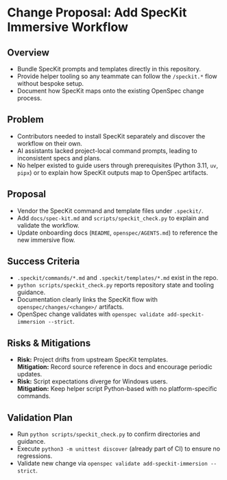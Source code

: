 # Change Proposal: Add SpecKit Immersive Workflow

## Overview
- Bundle SpecKit prompts and templates directly in this repository.
- Provide helper tooling so any teammate can follow the `/speckit.*` flow without bespoke setup.
- Document how SpecKit maps onto the existing OpenSpec change process.

## Problem
- Contributors needed to install SpecKit separately and discover the workflow on their own.
- AI assistants lacked project-local command prompts, leading to inconsistent specs and plans.
- No helper existed to guide users through prerequisites (Python 3.11, `uv`, `pipx`) or to explain how SpecKit outputs map to OpenSpec artifacts.

## Proposal
- Vendor the SpecKit command and template files under `.speckit/`.
- Add `docs/spec-kit.md` and `scripts/speckit_check.py` to explain and validate the workflow.
- Update onboarding docs (`README`, `openspec/AGENTS.md`) to reference the new immersive flow.

## Success Criteria
- `.speckit/commands/*.md` and `.speckit/templates/*.md` exist in the repo.
- `python scripts/speckit_check.py` reports repository state and tooling guidance.
- Documentation clearly links the SpecKit flow with `openspec/changes/<change>/` artifacts.
- OpenSpec change validates with `openspec validate add-speckit-immersion --strict`.

## Risks & Mitigations
- **Risk:** Project drifts from upstream SpecKit templates.  
  **Mitigation:** Record source reference in docs and encourage periodic updates.
- **Risk:** Script expectations diverge for Windows users.  
  **Mitigation:** Keep helper script Python-based with no platform-specific commands.

## Validation Plan
- Run `python scripts/speckit_check.py` to confirm directories and guidance.
- Execute `python3 -m unittest discover` (already part of CI) to ensure no regressions.
- Validate new change via `openspec validate add-speckit-immersion --strict`.

